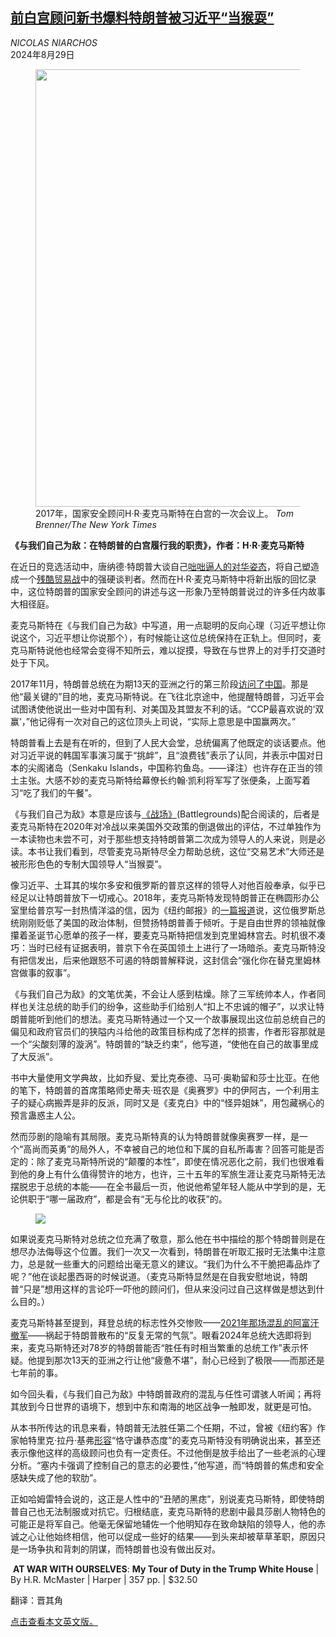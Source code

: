 <!--1724924232000-->
[前白宫顾问新书爆料特朗普被习近平“当猴耍”](https://cn.nytimes.com/culture/20240829/at-war-with-ourselves-hr-mcmaster/)
------

<address>NICOLAS NIARCHOS</address><time pudate="2024-08-29 05:05:29" datetime="2024-08-29 05:05:29">2024年8月29日</time><figure><img src="https://images.weserv.nl/?url=static01.nyt.com/images/2024/08/27/multimedia/27McMaster-Review-bgvq/27McMaster-Review-bgvq-master1050.jpg" width="1050" height="700"><figcaption>2017年，国家安全顾问H·R·麦克马斯特在白宫的一次会议上。 <cite>Tom Brenner/The New York Times</cite></figcaption></figure><section><p><b>《与我们自己为敌：在特朗普的白宫履行我的职责》，作者：H·R·麦克马斯特</b></p><p>在近日的竞选活动中，唐纳德·特朗普大谈自己<a href="https://www.nytimes.com/2019/05/21/opinion/china-trump-trade.html#:~:text=taunting%20of%20China%20on%20Twitter%20(and%20talking%20about%20how%20trade%20wars%20are%20%E2%80%9Ceasy%E2%80%9D%20to%20win">咄咄逼人的对华姿态</a>，将自己塑造成一个<a href="https://www.nytimes.com/2023/12/26/us/politics/trump-2025-trade-china.html">残酷贸易战</a>中的强硬谈判者。然而在H·R·麦克马斯特中将新出版的回忆录中，这位特朗普的国家安全顾问的讲述与这一形象乃至特朗普说过的许多任内故事大相径庭。</p><p>麦克马斯特在《与我们自己为敌》中写道，用一点聪明的反向心理（习近平想让你说这个，习近平想让你说那个），有时候能让这位总统保持在正轨上。但同时，麦克马斯特说他也经常会变得不知所云，难以捉摸，导致在与世界上的对手打交道时处于下风。</p><p>2017年11月，特朗普总统在为期13天的亚洲之行的第三阶段<a href="https://www.nytimes.com/2017/11/10/world/asia/china-trump-visit-propaganda.html">访问了中国</a>。那是他“最关键的”目的地，麦克马斯特说。在飞往北京途中，他提醒特朗普，习近平会试图诱使他说出一些对中国有利、对美国及其盟友不利的话。“CCP最喜欢说的‘双赢’，”他记得有一次对自己的这位顶头上司说，“实际上意思是中国赢两次。”</p><p>特朗普看上去是有在听的，但到了人民大会堂，总统偏离了他既定的谈话要点。他对习近平说的韩国军事演习属于“挑衅”，且“浪费钱”表示了认同，并表示中国对日本的尖阁诸岛（Senkaku Islands，中国称钓鱼岛。——译注）也许存在正当的领土主张。大感不妙的麦克马斯特给幕僚长约翰·凯利将军写了张便条，上面写着习“吃了我们的午餐”。</p><p>《与我们自己为敌》本意是应该与<a href="https://www.nytimes.com/2020/10/22/books/review/battlegrounds-the-fight-to-defend-the-free-world-hr-mcmaster.html">《战场》</a>(Battlegrounds)配合阅读的，后者是麦克马斯特在2020年对冷战以来美国外交政策的倒退做出的评估，不过单独作为一本读物也未尝不可，对于那些想支持特朗普第二次成为领导人的人来说，则是必读。本书让我们看到，尽管麦克马斯特尽全力帮助总统，这位“交易艺术”大师还是被形形色色的专制大国领导人“当猴耍”。</p><p>像习近平、土耳其的埃尔多安和俄罗斯的普京这样的领导人对他百般奉承，似乎已经足以让特朗普放下一切戒心。2018年，麦克马斯特发现特朗普正在椭圆形办公室里给普京写一封热情洋溢的信，因为《纽约邮报》的<a rel="noopener noreferrer" target="_blank" href="https://nypost.com/2018/03/07/putin-heaps-praise-on-trump-pans-us-politics/">一篇报道</a>说，这位俄罗斯总统刚刚贬低了美国的政治体制，但赞扬特朗普善于倾听。于是自由世界的领袖就像攥着圣诞节心愿单的孩子一样，要麦克马斯特把信发到克里姆林宫去。时机很不凑巧：当时已经有证据表明，普京下令在英国领土上进行了一场暗杀。麦克马斯特没有把信发出，后来他跟怒不可遏的特朗普解释说，这封信会“强化你在替克里姆林宫做事的叙事”。</p><p>《与我们自己为敌》的文笔优美，不会让人感到枯燥。除了三军统帅本人，作者同样也关注总统的助手们的纷争，这些助手们给别人“扣上不忠诚的帽子”，以求让特朗普能听到他们的想法。麦克马斯特通过一个又一个故事展现出这位前总统自己的偏见和政府官员们的狭隘内斗给他的政策目标构成了怎样的损害，作者形容那就是一个“尖酸刻薄的漩涡”。特朗普的“缺乏约束”，他写道，“使他在自己的故事里成了大反派”。</p><p>书中大量使用文学典故，比如乔叟、爱比克泰德、马可·奥勒留和莎士比亚。在他的笔下，特朗普的首席策略师史蒂夫·班农是《奥赛罗》中的伊阿古，一个利用主子的疑心病搬弄是非的反派，同时又是《麦克白》中的“怪异姐妹”，用包藏祸心的预言蛊惑主人公。</p><p>然而莎剧的隐喻有其局限。麦克马斯特真的认为特朗普就像奥赛罗一样，是一个“高尚而英勇”的局外人，不幸被自己的地位和下属的自私所毒害？回答可能是否定的：除了麦克马斯特所说的“颠覆的本性”，即使在情况恶化之前，我们也很难看到他的身上有什么值得赞许的地方，也许，三十五年的军旅生涯让麦克马斯特无法摆脱忠于总统的本能——在全书最后一页，他说他希望年轻人能从中学到的是，无论供职于“哪一届政府”，都是会有“无与伦比的收获”的。</p><p><figure><img src="https://images.weserv.nl/?url=static01.nyt.com/images/2024/08/27/books/27h-r-mcmaster-cover/27h-r-mcmaster-cover-master1050.jpg"></p><figcaption> <cite></cite></figcaption></figure><p>如果说麦克马斯特对总统之位充满了敬意，那么他在书中描绘的那个特朗普则是在想尽办法侮辱这个位置。我们一次又一次看到，特朗普在听取汇报时无法集中注意力，总是就一些重大的问题给出毫无意义的建议。“我们为什么不干脆把毒品炸了呢？”他在谈起墨西哥的时候说道。（麦克马斯特显然是在自我安慰地说，特朗普“只是”想用这样的言论吓一吓他的顾问们，但从来没问过自己这样做是想达到什么目的。）</p><p>麦克马斯特甚至提到，拜登总统的标志性外交惨败——<a href="https://www.nytimes.com/2021/08/31/us/politics/biden-defends-afghanistan-withdrawal.html">2021年那场混乱的阿富汗撤军</a>——祸起于特朗普散布的“反复无常的气氛”。眼看2024年总统大选即将到来，麦克马斯特还对78岁的特朗普能否“胜任有时相当繁重的总统工作”表示怀疑。他提到那次13天的亚洲之行让他“疲惫不堪”，耐心已经到了极限——而那还是七年前的事。</p><p>如今回头看，《与我们自己为敌》中特朗普政府的混乱与任性可谓骇人听闻；再将其放到今日世界的语境下，想到中东和南海的地区战争一触即发，就更是可怕。</p><p>从本书所传达的讯息来看，特朗普无法胜任第二个任期，不过，曾被《纽约客》作家帕特里克·拉丹·基弗<a rel="noopener noreferrer" target="_blank" href="https://www.newyorker.com/magazine/2018/04/30/mcmaster-and-commander">形容</a>“恪守谦恭态度”的麦克马斯特没有明确说出来，甚至还表示像他这样的高级顾问也负有一定责任。不过他倒是放手给出了一些老派的心理分析。“塞内卡强调了控制自己的意志的必要性，”他写道，而“特朗普的焦虑和安全感缺失成了他的软肋”。</p><p>正如哈姆雷特会说的，这正是人性中的“丑陋的黑痣”，别说麦克马斯特，即使特朗普自己也无法制服或对抗它。归根结底，麦克马斯特的悲剧中最具莎剧人物特色的可能正是将军自己。他毫无保留地辅佐一个他明知存在致命缺陷的领导人，他的赤诚之心让他始终相信，他可以促成一些好的结果——到头来却被草草革职，原因只是一场争执和背刺的阴谋，而特朗普也没有做出反对。</p><p> <b>AT WAR WITH OURSELVES</b>: <b>My Tour of Duty in the Trump White House</b> | By H.R. McMaster | Harper | 357 pp. | $32.50</p></section><footer><p>翻译：晋其角</p><p><a rel="nofollow" target="_blank" href="https://www.nytimes.com/2024/08/27/books/review/at-war-with-ourselves-hr-mcmaster.html">点击查看本文英文版。</a></p></footer>
